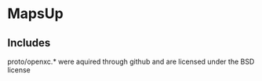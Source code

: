 # MapsUp

## Includes
proto/openxc.* were aquired through github and are licensed under the BSD license